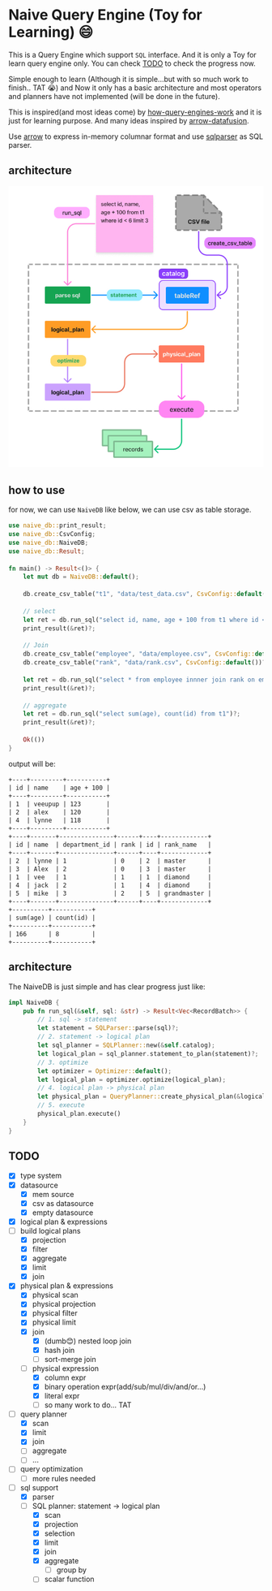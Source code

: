 # Naive Query Engine (Toy for Learning) 😄

This is a Query Engine which support `SQL` interface. And it is only a Toy for learn query engine only. You can check [TODO](https://github.com/Veeupup/naive-query-engine#todo) to check the progress now.

Simple enough to learn (Although it is simple...but with so much work to finish.. TAT 😭) and Now it only has a basic architecture and most operators and planners have not implemented (will be done in the future).

This is inspired(and most ideas come) by [how-query-engines-work](https://github.com/andygrove/how-query-engines-work) and it is just for learning purpose. And many ideas inspired by [arrow-datafusion](https://github.com/apache/arrow-datafusion).

Use [arrow](https://github.com/apache/arrow-rs) to express in-memory columnar format and use [sqlparser](https://github.com/sqlparser-rs/sqlparser-rs) as SQL parser.

## architecture

![query_engine](./doc/query_engine.jpg)

## how to use

for now, we can use `NaiveDB` like below, we can use csv as table storage.

```rust
use naive_db::print_result;
use naive_db::CsvConfig;
use naive_db::NaiveDB;
use naive_db::Result;

fn main() -> Result<()> {
    let mut db = NaiveDB::default();

    db.create_csv_table("t1", "data/test_data.csv", CsvConfig::default())?;

    // select
    let ret = db.run_sql("select id, name, age + 100 from t1 where id < 6 limit 3")?;
    print_result(&ret)?;

    // Join
    db.create_csv_table("employee", "data/employee.csv", CsvConfig::default())?;
    db.create_csv_table("rank", "data/rank.csv", CsvConfig::default())?;

    let ret = db.run_sql("select * from employee innner join rank on employee.rank = rank.id")?;
    print_result(&ret)?;

    // aggregate
    let ret = db.run_sql("select sum(age), count(id) from t1")?;
    print_result(&ret)?;

    Ok(())
}
```

output will be:

```
+----+---------+-----------+
| id | name    | age + 100 |
+----+---------+-----------+
| 1  | veeupup | 123       |
| 2  | alex    | 120       |
| 4  | lynne   | 118       |
+----+---------+-----------+
+----+-------+---------------+------+----+-------------+
| id | name  | department_id | rank | id | rank_name   |
+----+-------+---------------+------+----+-------------+
| 2  | lynne | 1             | 0    | 2  | master      |
| 3  | Alex  | 2             | 0    | 3  | master      |
| 1  | vee   | 1             | 1    | 1  | diamond     |
| 4  | jack  | 2             | 1    | 4  | diamond     |
| 5  | mike  | 3             | 2    | 5  | grandmaster |
+----+-------+---------------+------+----+-------------+
+----------+-----------+
| sum(age) | count(id) |
+----------+-----------+
| 166      | 8         |
+----------+-----------+
```

## architecture

The NaiveDB is just simple and has clear progress just like:

```rust
impl NaiveDB {
    pub fn run_sql(&self, sql: &str) -> Result<Vec<RecordBatch>> {
        // 1. sql -> statement
        let statement = SQLParser::parse(sql)?;
        // 2. statement -> logical plan
        let sql_planner = SQLPlanner::new(&self.catalog);
        let logical_plan = sql_planner.statement_to_plan(statement)?;
        // 3. optimize
        let optimizer = Optimizer::default();
        let logical_plan = optimizer.optimize(logical_plan);
        // 4. logical plan -> physical plan
        let physical_plan = QueryPlanner::create_physical_plan(&logical_plan)?;
        // 5. execute
        physical_plan.execute()
    }
}
```


## TODO

- [x] type system
- [x] datasource
    - [x] mem source
    - [x] csv as datasource
    - [x] empty datasource
- [x] logical plan & expressions
- [ ] build logical plans
    - [x] projection
    - [x] filter
    - [x] aggregate
    - [x] limit
    - [x] join
- [x] physical plan & expressions
    - [x] physical scan
    - [x] physical projection
    - [x] physical filter
    - [x] physical limit
    - [x] join
        - [x] (dumb😊) nested loop join
        - [x] hash join
        - [ ] sort-merge join
    - [ ] physical expression
        - [x] column expr
        - [x] binary operation expr(add/sub/mul/div/and/or...)
        - [x] literal expr
        - [ ] so many work to do... TAT
- [ ] query planner
    - [x] scan
    - [x] limit
    - [x] join
    - [ ] aggregate
    - [ ] ...
- [ ] query optimization
    - [ ] more rules needed
- [ ] sql support
    - [x] parser
    - [ ] SQL planner: statement -> logical plan
        - [x] scan
        - [x] projection
        - [x] selection
        - [x] limit
        - [x] join
        - [x] aggregate
            - [ ] group by
        - [ ] scalar function
